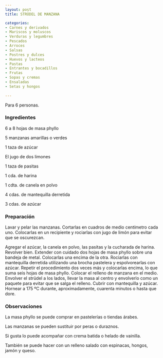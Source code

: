 ```yaml
---
layout: post
title: STRÜDEL DE MANZANA

categories:
- Carnes y derivados
- Mariscos y moluscos
- Verduras y legumbres
- Pescados
- Arroces
- Salsas
- Postres y dulces
- Huevos y lacteos
- Pastas
- Entrantes y bocadillos
- Frutas
- Sopas y cremas
- Ensaladas
- Setas y hongos
 
---
```

Para 6 personas.

<h3>Ingredientes</h3>

6 a 8 hojas de masa phyllo

5 manzanas amarillas o verdes

1 taza de azúcar

El jugo de dos limones

1 taza de pasitas

1 cda. de harina

1 cdta. de canela en polvo

4 cdas. de mantequilla derretida

3 cdas. de azúcar

<h3>Preparación</h3>

Lavar y pelar las manzanas. Cortarlas en cuadros de medio centímetro cada uno. Colocarlas en un recipiente y rociarlas con jugo de limón para evitar que se oscurezcan.

Agregar el azúcar, la canela en polvo, las pasitas y la cucharada de harina. Revolver bien. Extender con cuidado dos hojas de masa phyllo sobre una bandeja de metal. Colocarlas una encima de la otra. Rociarlas con mantequilla derretida utilizando una brocha pastelera y espolvorearlas con azúcar. Repetir el procedimiento dos veces más y colocarlas encima, lo que suma seis hojas de masa phyllo. Colocar el relleno de manzana en el medio. Envolver el str&uuml;del a los lados, llevar la masa al centro y envolverlo como un paquete para evitar que se salga el relleno. Cubrir con mantequilla y azúcar. Hornear a 175 &ordm;C durante, aproximadamente, cuarenta minutos o hasta que dore.

<h3>Observaciones</h3>

La masa phyllo se puede comprar en pastelerías o tiendas árabes.

Las manzanas se pueden sustituir por peras o duraznos.

Si gusta lo puede acompañar con crema batida o helado de vainilla.

También se puede hacer con un relleno salado con espinacas, hongos, jamón y queso.

